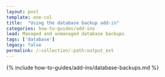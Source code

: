 ```yaml
---
layout: post
template: one-col
title:  "Using the database backup add-in"
categories: how-to-guides/add-ins
lead: Managed and unmanaged database backups
tags: ['database']
legacy: false
permalink: /:collection/:path:output_ext
---
```



{% include how-to-guides/add-ins/database-backups.md %}